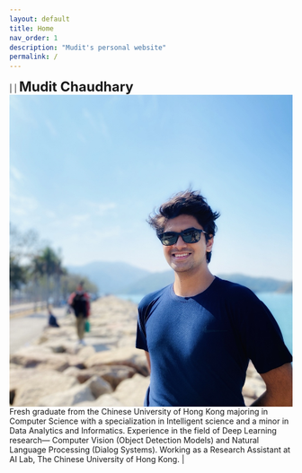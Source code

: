 ```yaml
---
layout: default
title: Home
nav_order: 1
description: "Mudit's personal website"
permalink: /
---
```

|<img src="./me.jpg" alt="Me" align="left" style="padding: 0px; width: 1000px;" /> | <b><font size="5">Mudit Chaudhary</font></b> <br> Fresh graduate from the Chinese University of Hong Kong majoring in Computer Science with a specialization in Intelligent science and a minor in Data Analytics and Informatics. Experience in the field of Deep Learning research— Computer Vision (Object Detection Models) and Natural Language Processing (Dialog Systems). Working as a Research Assistant at AI Lab, The Chinese University of Hong Kong. |  
